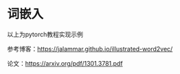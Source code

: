 # 词嵌入

以上为pytorch教程实现示例

参考博客：https://jalammar.github.io/illustrated-word2vec/

论文：https://arxiv.org/pdf/1301.3781.pdf